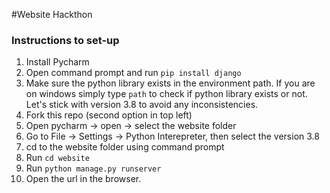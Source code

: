 #Website Hackthon

### Instructions to set-up

1. Install Pycharm
2. Open command prompt and run `pip install django`
3. Make sure the python library exists in the environment path. If you are on windows simply type `path` to check if python library exists or not. Let's stick with version 3.8 to avoid any inconsistencies.
4. Fork this repo (second option in top left)
5. Open pycharm -> open -> select the website folder
6. Go to File -> Settings -> Python Interepreter, then select the version 3.8
7. cd to the website folder using command prompt
8. Run `cd website`
9. Run `python manage.py runserver`
10. Open the url in the browser. 

